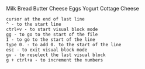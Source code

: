 Milk
Bread
Butter
Cheese
Eggs
Yogurt
Cottage Cheese

```
cursor at the end of last line
^ - to the start line
ctrl+v - to start visual block mode
gg - to go to the start of the file
I - to go to the start of the line
type 0. - to add 0. to the start of the line
esc - to exit visual block mode
gv - to reselect the last visual block
g + ctrl+a - to increment the numbers
```


